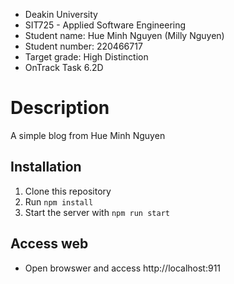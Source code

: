 - Deakin University
- SIT725 - Applied Software Engineering
- Student name: Hue Minh Nguyen (Milly Nguyen)
- Student number: 220466717
- Target grade: High Distinction
- OnTrack Task 6.2D


# Description

A simple blog from Hue Minh Nguyen

## Installation

1. Clone this repository
2. Run `npm install`
3. Start the server with `npm run start`

## Access web
- Open browswer and access http://localhost:911
